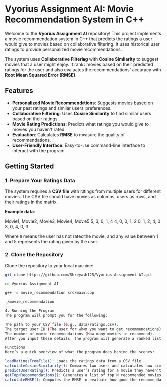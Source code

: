# Vyorius Assignment AI: Movie Recommendation System in C++

Welcome to the **Vyorius Assignment AI** repository! This project implements a movie recommendation system in C++ that predicts the ratings a user would give to movies based on collaborative filtering. It uses historical user ratings to provide personalized movie recommendations.

The system uses **Collaborative Filtering** with **Cosine Similarity** to suggest movies that a user might enjoy. It ranks movies based on their predicted ratings for the user and also evaluates the recommendations' accuracy with **Root Mean Squared Error (RMSE)**.

## Features

- **Personalized Movie Recommendations**: Suggests movies based on your past ratings and similar users’ preferences.
- **Collaborative Filtering**: Uses **Cosine Similarity** to find similar users based on their ratings.
- **Movie Rating Predictions**: Predicts what ratings you would give to movies you haven't rated.
- **Evaluation**: Calculates **RMSE** to measure the quality of recommendations.
- **User-Friendly Interface**: Easy-to-use command-line interface to interact with the program.

## Getting Started

### 1. **Prepare Your Ratings Data**

The system requires a **CSV file** with ratings from multiple users for different movies. The CSV file should have movies as columns, users as rows, and their ratings in the matrix.

**Example data**:

Movie1, Movie2, Movie3, Movie4, Movie5
5, 3, 0, 1, 4
4, 0, 0, 1, 2
0, 1, 2, 4, 0
3, 0, 4, 0, 3


Where `0` means the user has not rated the movie, and any value between 1 and 5 represents the rating given by the user.

### 2. **Clone the Repository**

Clone the repository to your local machine:

```bash
git clone https://github.com/Shreyash125/Vyorius-Assignment-AI.git

cd Vyorius-Assignment-AI

g++ -o movie_recommendation src/main.cpp

./movie_recommendation

4. Running the Program
The program will prompt you for the following:

The path to your CSV file (e.g., data/ratings.csv).
The target user ID (The user for whom you want to get recommendations).
The number of movie recommendations (How many movies to recommend).
After you input these details, the program will generate a ranked list of recommended movies and display the RMSE value, indicating how accurate the recommendations are.

Functions
Here’s a quick overview of what the program does behind the scenes:

loadRatingsFromFile(): Loads the ratings data from a CSV file.
calculateCosineSimilarity(): Compares two users and calculates how similar their ratings are.
predictUserRating(): Predicts a user’s rating for a movie they haven’t rated yet.
getTopNRecommendations(): Generates a list of top N recommended movies for a user.
calculateRMSE(): Computes the RMSE to evaluate how good the recommendations are.
